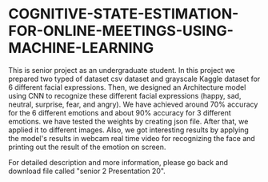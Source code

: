 # COGNITIVE-STATE-ESTIMATION-FOR-ONLINE-MEETINGS-USING-MACHINE-LEARNING
This is senior project as an undergraduate student. In this project we prepared two typed of dataset csv dataset and grayscale Kaggle dataset for 6 different facial expressions. Then, we designed an Architecture model using CNN to recognize these different facial expressions (happy, sad, neutral, surprise, fear, and angry). We have achieved around 70% accuracy for the 6 different emotions and about 90% accuracy for 3 different emotions. we have tested the weights by creating json file.  After that, we applied it to different images. Also, we got interesting results by applying the model's results in webcam real time video for recognizing the face and printing out the result of the emotion on screen.

For detailed description and more information, please go back and download file called "senior 2 Presentation 20".
